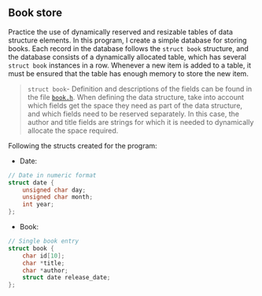 <!-- Book -->
## Book store

Practice the use of dynamically reserved and resizable tables of data structure elements. In this program, I create a simple database for storing books. Each record in the database follows the ```struct book``` structure, and the database consists of a dynamically allocated table, which has several ```struct book``` instances in a row. Whenever a new item is added to a table, it must be ensured that the table has enough memory to store the new item.

>```struct book```- Definition and descriptions of the fields can be found in the file [``book.h``](src/data-structures/book-store/book.h). When defining the data structure, take into account which fields get the space they need as part of the data structure, and which fields need to be reserved separately. In this case, the author and title fields are strings for which it is needed to dynamically allocate the space required.

Following the structs created for the program:

- Date:
```C
// Date in numeric format
struct date {
    unsigned char day;
    unsigned char month;
    int year;
};
```

- Book:
```C
// Single book entry
struct book {
	char id[10];
	char *title;
	char *author;
	struct date release_date;
};
```